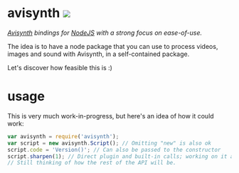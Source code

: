 avisynth ![][travis-badge]
========

*[Avisynth] bindings for [NodeJS] with a strong focus on ease-of-use.*

The idea is to have a node package that you can use to process videos, images and sound with Avisynth, in a self-contained package.

Let's discover how feasible this is :)

usage
=====

This is very much work-in-progress, but here's an idea of how it could work:

```js
var avisynth = require('avisynth');
var script = new avisynth.Script(); // Omitting "new" is also ok
script.code = 'Version()'; // Can also be passed to the constructor
script.sharpen(1); // Direct plugin and built-in calls; working on it at the moment.
// Still thinking of how the rest of the API will be.
```

[Avisynth]:      http://avisynth.nl/
[NodeJS]:        http://nodejs.org/
[travis-badge]:  http://img.shields.io/travis/CamiloMM/avisynth.svg?style=flat
